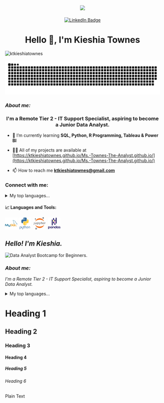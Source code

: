 ###
<div id="header" align="center">
<img align="center" height="150" src="https://i.imgflip.com/65efzo.gif" />
</div>

###


<div id="badges" align="center">
  <a href="https://www.linkedin.com/in/ms-kieshia-townes-a8070242/">
    <img src="https://img.shields.io/badge/LinkedIn-blue?style=for-the-badge&logo=linkedin&logoColor=white" alt="LinkedIn Badge"/>
  </a>
</div>


<h1 align="center">Hello 👋, I'm Kieshia Townes</h1>

<p align="left"> <img src="https://komarev.com/ghpvc/?username=ktkieshiatownes&label=Profile%20views&color=0e75b6&style=flat" alt="ktkieshiatownes" /> </p>



<picture>
  <source media="(prefers-color-scheme: dark)" srcset="https://raw.githubusercontent.com/platane/platane/output/github-contribution-grid-snake-dark.svg">
  <source media="(prefers-color-scheme: light)" srcset="https://raw.githubusercontent.com/platane/platane/output/github-contribution-grid-snake.svg">
  <img alt="github contribution grid snake animation" src="https://raw.githubusercontent.com/platane/platane/output/github-contribution-grid-snake.svg">
</picture>


### *About me:*

<h3 align="center">I'm a Remote Tier 2 - IT Support Specialist, aspiring to become a Junior Data Analyst.</h3>

- 🌱 I’m currently learning **SQL, Python, R Programming, Tableau & Power BI**

- 👨‍💻 All of my projects are available at [https://ktkieshiatownes.github.io/Ms.-Townes-The-Analyst.github.io/](https://ktkieshiatownes.github.io/Ms.-Townes-The-Analyst.github.io/)

- 📫 How to reach me **ktkieshiatownes@gmail.com**


<h3 align="left">Connect with me:</h3>
<p align="left">
</p>

<details>
<summary>My top languages...</summary>
 
| Rank | Languages        |
|-----:|------------------|
|     1| Excel            |
|     2| Jupyter Notebook |
|     3| Python           |
|     4| MySQL            |
|     5| Power BI         |
|     6| Tableau          |

</details>

  <div>
    <h4> 📈 Languages and Tools: </h4>
    <img src="https://github.com/devicons/devicon/blob/master/icons/mysql/mysql-original-wordmark.svg" title="MySQL"  alt="MySQL" width="40" height="40"/>
    <img src="https://github.com/devicons/devicon/blob/master/icons/python/python-original-wordmark.svg" title="Python" alt="Python" width="40" height="40"/>&nbsp;
    <img src="https://github.com/devicons/devicon/blob/master/icons/jupyter/jupyter-original-wordmark.svg" title="Jupyter" alt="Jupyter" width="40" height="40"/>&nbsp;
    <img src="https://github.com/devicons/devicon/blob/master/icons/pandas/pandas-original-wordmark.svg" title="Pandas" alt="Pandas" width="40" height="40"/>&nbsp;
  </div>



## *Hello! I'm Kieshia.*

<picture>
 <source media="(prefers-color-scheme: dark)" srcset="https://www.google.com/url?sa=i&url=https%3A%2F%2Fwww.linkedin.com%2Fpulse%2Froles-data-analyst-business-developer-aymen-shaafi-ph-d-&psig=AOvVaw1A5KwZ7aUURlQjin7LUsOm&ust=1721460276792000&source=images&cd=vfe&opi=89978449&ved=0CBEQjRxqFwoTCKiCu_vJsocDFQAAAAAdAAAAABAE](https://www.google.com/search?q=data+analyst+image&sca_esv=0859001573093002&rlz=1C1VDKB_enUS1061US1061&udm=2&biw=1536&bih=695&sxsrf=ADLYWIKXYczzW3EqU38qL1XpPL5eFor8bg%3A1721373875757&ei=sxSaZoj_LfemptQPzPKJgA0&ved=0ahUKEwjIpI-zybKHAxV3k4kEHUx5AtAQ4dUDCBA&uact=5&oq=data+analyst+image&gs_lp=Egxnd3Mtd2l6LXNlcnAiEmRhdGEgYW5hbHlzdCBpbWFnZTIFEAAYgAQyBRAAGIAEMgYQABgIGB4yBxAAGIAEGBgyBxAAGIAEGBgyBxAAGIAEGBhIxiFQiwhYgxZwAXgAkAEAmAFFoAGGA6oBATa4AQPIAQD4AQGYAgegAqgDwgIEECMYJ8ICDRAAGIAEGLEDGEMYigXCAggQABiABBixA8ICChAAGIAEGEMYigWYAwCIBgGSBwE3oAe3HQ&sclient=gws-wiz-serp](https://images.app.goo.gl/gfuZWvL8MfL4zpko9">
 <source media="(prefers-color-scheme: light)" srcset="https://www.google.com/url?sa=i&url=https%3A%2F%2Fwww.linkedin.com%2Fpulse%2Froles-data-analyst-business-developer-aymen-shaafi-ph-d-&psig=AOvVaw1A5KwZ7aUURlQjin7LUsOm&ust=1721460276792000&source=images&cd=vfe&opi=89978449&ved=0CBEQjRxqFwoTCKiCu_vJsocDFQAAAAAdAAAAABAE](https://www.google.com/search?q=data+analyst+image&sca_esv=0859001573093002&rlz=1C1VDKB_enUS1061US1061&udm=2&biw=1536&bih=695&sxsrf=ADLYWIKXYczzW3EqU38qL1XpPL5eFor8bg%3A1721373875757&ei=sxSaZoj_LfemptQPzPKJgA0&ved=0ahUKEwjIpI-zybKHAxV3k4kEHUx5AtAQ4dUDCBA&uact=5&oq=data+analyst+image&gs_lp=Egxnd3Mtd2l6LXNlcnAiEmRhdGEgYW5hbHlzdCBpbWFnZTIFEAAYgAQyBRAAGIAEMgYQABgIGB4yBxAAGIAEGBgyBxAAGIAEGBgyBxAAGIAEGBhIxiFQiwhYgxZwAXgAkAEAmAFFoAGGA6oBATa4AQPIAQD4AQGYAgegAqgDwgIEECMYJ8ICDRAAGIAEGLEDGEMYigXCAggQABiABBixA8ICChAAGIAEGEMYigWYAwCIBgGSBwE3oAe3HQ&sclient=gws-wiz-serp](https://images.app.goo.gl/gfuZWvL8MfL4zpko9">
 <img alt= "Data Analyst Bootcamp for Beginners." src="https://www.google.com/url?sa=i&url=https%3A%2F%2Fwww.linkedin.com%2Fpulse%2Froles-data-analyst-business-developer-aymen-shaafi-ph-d-&psig=AOvVaw1A5KwZ7aUURlQjin7LUsOm&ust=1721460276792000&source=images&cd=vfe&opi=89978449&ved=0CBEQjRxqFwoTCKiCu_vJsocDFQAAAAAdAAAAABAE](https://www.google.com/search?q=data+analyst+image&sca_esv=0859001573093002&rlz=1C1VDKB_enUS1061US1061&udm=2&biw=1536&bih=695&sxsrf=ADLYWIKXYczzW3EqU38qL1XpPL5eFor8bg%3A1721373875757&ei=sxSaZoj_LfemptQPzPKJgA0&ved=0ahUKEwjIpI-zybKHAxV3k4kEHUx5AtAQ4dUDCBA&uact=5&oq=data+analyst+image&gs_lp=Egxnd3Mtd2l6LXNlcnAiEmRhdGEgYW5hbHlzdCBpbWFnZTIFEAAYgAQyBRAAGIAEMgYQABgIGB4yBxAAGIAEGBgyBxAAGIAEGBgyBxAAGIAEGBhIxiFQiwhYgxZwAXgAkAEAmAFFoAGGA6oBATa4AQPIAQD4AQGYAgegAqgDwgIEECMYJ8ICDRAAGIAEGLEDGEMYigXCAggQABiABBixA8ICChAAGIAEGEMYigWYAwCIBgGSBwE3oAe3HQ&sclient=gws-wiz-serp](https://images.app.goo.gl/gfuZWvL8MfL4zpko9">
</picture>

### *About me:*

*I'm a Remote Tier 2 - IT Support Specialist, aspiring to become a Junior Data Analyst.*

<details>
<summary>My top languages...</summary>
 
| Rank | Languages        |
|-----:|------------------|
|     1| Excel            |
|     2| Jupyter Notebook |
|     3| Python           |
|     4| MySQL            |
|     5| Power BI         |
|     6| Tableau          |

</details>



















# Heading 1

## Heading 2

### Heading 3

#### Heading 4

##### Heading 5

###### Heading 6

Plain Text
